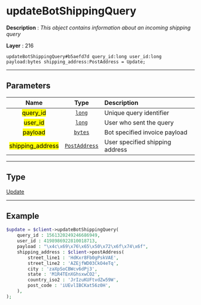 # updateBotShippingQuery

**Description** : *This object contains information about an incoming shipping query*

**Layer** : 216

```tl
updateBotShippingQuery#b5aefd7d query_id:long user_id:long payload:bytes shipping_address:PostAddress = Update;
```

---

## Parameters

| Name | Type | Description |
| :---: | :---: | :--- |
| <mark>query_id</mark> | [`long`](type/long) | Unique query identifier |
| <mark>user_id</mark> | [`long`](type/long) | User who sent the query |
| <mark>payload</mark> | [`bytes`](type/bytes) | Bot specified invoice payload |
| <mark>shipping_address</mark> | [`PostAddress`](type/PostAddress) | User specified shipping address |

---

## Type

[Update](type/Update)

---

## Example

```php
$update = $client->updateBotShippingQuery(
	query_id : 1561320249246686949,
	user_id : 4198986922810018713,
	payload : "\x4c\x69\x76\x65\x50\x72\x6f\x74\x6f",
	shipping_address : $client->postAddress(
		street_line1 : 'HdKxr8Fb0gPskVAE',
		street_line2 : 'AZEjfWD03CkO4eTq',
		city : 'zaXpSoCBWcv6dPj3',
		state : 'M1R4TEnXGhsxwCO2',
		country_iso2 : 'JrIzuKUFtvdZw59W',
		post_code : 'iUEvlIBCKat56z0H',
	),
);
```